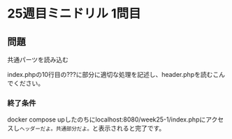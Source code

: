 # 25週目ミニドリル 1問目

## 問題

共通パーツを読み込む

index.phpの10行目の???に部分に適切な処理を記述し、header.phpを読むこんでください。

### 終了条件
docker compose upしたのちにlocalhost:8080/week25-1/index.phpにアクセスし`ヘッダーだよ。共通部分だよ。`と表示されると完了です。
